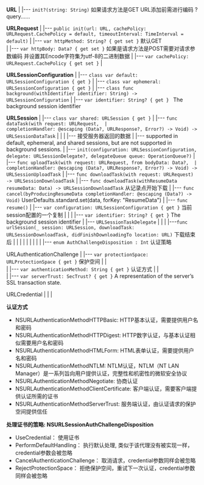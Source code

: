 
**URL**
|
|--- `init?(string: String)`    如果请求方法是GET  URL添加前需进行编码  ?query......


**URLRequest**
|
|--- `public init(url: URL, cachePolicy: URLRequest.CachePolicy = default, timeoutInterval: TimeInterval = default)` 
|
|--- `var httpMethod: String? { get set }`      默认GET  
|
|--- `var httpBody: Data? { get set }`              如果是请求方法是POST需要对请求参数编码 并设置其Encode字符集为utf-8的二进制数据
|
|--- `var cachePolicy: URLRequest.CachePolicy { get set }`
|                   



**URLSessionConfiguration**
|
|--- `class var default: URLSessionConfiguration { get }`
|
|--- `class var ephemeral: URLSessionConfiguration { get }`
|
|--- `class func background(withIdentifier identifier: String) -> URLSessionConfiguration`
|
|--- `var identifier: String? { get } `  The background session identifier 


**URLSession**
|
|--- `class var shared: URLSession { get }`
|
|--- `func dataTask(with request: URLRequest, 
|                 completionHandler: @escaping (Data?, URLResponse?, Error?) -> Void) -> URLSessionDataTask`
|                                    |
|                                    |--- 接受服务器返回的数据 
|                                    |--- supported in default, ephemeral, and shared sessions, but are not supported in background sessions.
|
|--- `init(configuration: URLSessionConfiguration, delegate: URLSessionDelegate?, delegateQueue queue: OperationQueue?)`
|
|--- `func uploadTask(with request: URLRequest, from bodyData: Data?, 
|                                 completionHandler: @escaping (Data?, URLResponse?, Error?) -> Void) -> URLSessionUploadTask`
|
|--- `func downloadTask(with request: URLRequest) -> URLSessionDownloadTask`
|
|--- `func downloadTask(withResumeData resumeData: Data) -> URLSessionDownloadTask`        从记录点开始下载
| 
|--- `func cancel(byProducingResumeData completionHandler: @escaping (Data?) -> Void)`  UserDefaults.standard.set(data, forKey: "ResumeData")
|
|--- `func resume()`
|
|--- `var configuration: URLSessionConfiguration { get }` 当前session配置的一个复制
|                                                       |
|                                                       |--- `var identifier: String? { get }`  The background session identifier 
|
|--- `URLSessionTaskDelegate`
|       |
|       |---`func urlSession(_ session: URLSession, downloadTask: URLSessionDownloadTask, didFinishDownloadingTo location: URL)` 下载结束后
|       |
|       |
|       |
|
|
|
|--- `enum AuthChallengeDisposition : Int`  认证策略


URLAuthenticationChallenge
|
|--- `var protectionSpace: URLProtectionSpace { get }` 保护空间
|               |                                   
|               |--- `var authenticationMethod: String { get }`   认证方式 
|               |                                                                                                                 
|               |--- `var serverTrust: SecTrust? { get }`    A representation of the server’s SSL transaction state.          


URLCredential
|
|
|



**认证方式**
* NSURLAuthenticationMethodHTTPBasic:  HTTP基本认证，需要提供用户名和密码
* NSURLAuthenticationMethodHTTPDigest: HTTP数字认证，与基本认证相似需要用户名和密码
* NSURLAuthenticationMethodHTMLForm:   HTML表单认证，需要提供用户名和密码
* NSURLAuthenticationMethodNTLM:       NTLM认证，NTLM（NT LAN Manager）是一系列旨向用户提供认证，完整性和机密性的微软安全协议
* NSURLAuthenticationMethodNegotiate:  协商认证
* NSURLAuthenticationMethodClientCertificate: 客户端认证，需要客户端提供认证所需的证书
* NSURLAuthenticationMethodServerTrust:        服务端认证，由认证请求的保护空间提供信任

**处理证书的策略: NSURLSessionAuthChallengeDisposition**
* UseCredential：                 使用证书
* PerformDefaultHandling：        执行默认处理, 类似于该代理没有被实现一样，credential参数会被忽略
* CancelAuthenticationChallenge： 取消请求，credential参数同样会被忽略
* RejectProtectionSpace：         拒绝保护空间，重试下一次认证，credential参数同样会被忽略
